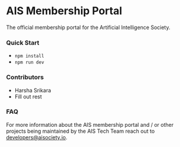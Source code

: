# AIS Membership Portal

The official membership portal for the Artificial Intelligence Society.
### Quick Start

 - `npm install`
 - `npm run dev`

### Contributors

 - Harsha Srikara
 - Fill out rest

### FAQ

For more information about the AIS membership portal and / or other projects being maintained by the AIS Tech Team reach out to [developers@aisociety.io](developers@aisociety.io).
